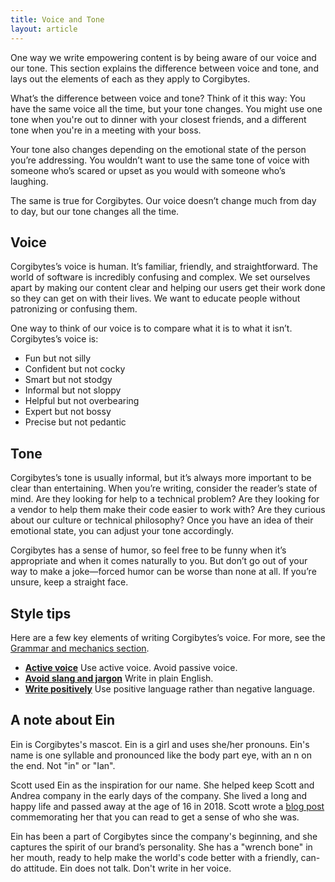 ```yaml
---
title: Voice and Tone
layout: article
---
```


One way we write empowering content is by being aware of our voice and our tone. This section explains the difference between voice and tone, and lays out the elements of each as they apply to Corgibytes.

What’s the difference between voice and tone? Think of it this way: You have the same voice all the time, but your tone changes. You might use one tone when you're out to dinner with your closest friends, and a different tone when you're in a meeting with your boss.

Your tone also changes depending on the emotional state of the person you’re addressing. You wouldn’t want to use the same tone of voice with someone who’s scared or upset as you would with someone who’s laughing.

The same is true for Corgibytes. Our voice doesn’t change much from day to day, but our tone changes all the time.

## Voice

Corgibytes’s voice is human. It’s familiar, friendly, and straightforward. The world of software is incredibly confusing and complex. We set ourselves apart by making our content clear and helping our users get their work done so they can get on with their lives. We want to educate people without patronizing or confusing them.

One way to think of our voice is to compare what it is to what it isn’t. Corgibytes’s voice is:

* Fun but not silly
* Confident but not cocky
* Smart but not stodgy
* Informal but not sloppy
* Helpful but not overbearing
* Expert but not bossy
* Precise but not pedantic

## Tone

Corgibytes’s tone is usually informal, but it’s always more important to be clear than entertaining. When you’re writing, consider the reader’s state of mind. Are they looking for help to a technical problem? Are they looking for a vendor to help them make their code easier to work with? Are they curious about our culture or technical philosophy? Once you have an idea of their emotional state, you can adjust your tone accordingly.

Corgibytes has a sense of humor, so feel free to be funny when it’s appropriate and when it comes naturally to you. But don’t go out of your way to make a joke—forced humor can be worse than none at all. If you’re unsure, keep a straight face.

## Style tips

Here are a few key elements of writing Corgibytes’s voice. For more, see the [Grammar and mechanics section](/04-grammar-and-mechanics.html.md).

* [**Active voice**](/04-grammar-and-mechanics.html.md/#header-3-active-voice) Use active voice. Avoid passive voice.
* [**Avoid slang and jargon**](/04-grammar-and-mechanics.html.md/#header-3-slang-and-jargon) Write in plain English.
* [**Write positively**](/04-grammar-and-mechanics.html.md/#header-3-write-positively) Use positive language rather than negative language.

## A note about Ein

Ein is Corgibytes's mascot. Ein is a girl and uses she/her pronouns. Ein's name is one syllable and pronounced like the body part eye, with an n on the end. Not "in" or "Ian".

Scott used Ein as the inspiration for our name. She helped keep Scott and Andrea company in the early days of the company. She lived a long and happy life and passed away at the age of 16 in 2018. Scott wrote a [blog post](https://corgibytes.com/blog/2019/11/07/commemorating-ein/) commemorating her that you can read to get a sense of who she was.

Ein has been a part of Corgibytes since the company's beginning, and she captures the spirit of our brand’s personality. She has a "wrench bone" in her mouth, ready to help make the world's code better with a friendly, can-do attitude. Ein does not talk. Don't write in her voice.
